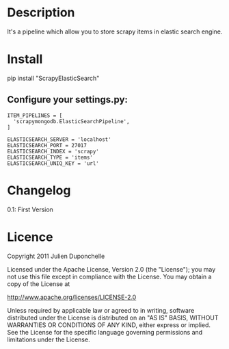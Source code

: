 Description
===========
It's a pipeline which allow you to store scrapy items in elastic search engine.

Install
=======
   pip install "ScrapyElasticSearch"

Configure your settings.py:
----------------------------
    ITEM_PIPELINES = [
      'scrapymongodb.ElasticSearchPipeline',
    ]

    ELASTICSEARCH_SERVER = 'localhost'
    ELASTICSEARCH_PORT = 27017
    ELASTICSEARCH_INDEX = 'scrapy'
    ELASTICSEARCH_TYPE = 'items'
    ELASTICSEARCH_UNIQ_KEY = 'url'

Changelog
=========
0.1: First Version


Licence
=======
Copyright 2011 Julien Duponchelle

Licensed under the Apache License, Version 2.0 (the "License");
you may not use this file except in compliance with the License.
You may obtain a copy of the License at

http://www.apache.org/licenses/LICENSE-2.0

Unless required by applicable law or agreed to in writing, software
distributed under the License is distributed on an "AS IS" BASIS,
WITHOUT WARRANTIES OR CONDITIONS OF ANY KIND, either express or implied.
See the License for the specific language governing permissions and
limitations under the License.
